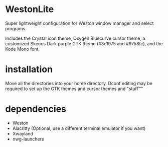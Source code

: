 # WestonLite
Super lightweight configuration for Weston window manager and select programs.

Includes the Crystal icon theme, Oxygen Bluecurve cursor theme, a customized Skeuos Dark purple GTK theme (#3c1975 and #9758fc), and the Kode Mono font.

# installation
Move all the directories into your home directory. Dconf editing may be required to set up the GTK themes and cursor themes and "stuff™"

# dependencies
 - Weston
 - Alacritty (Optional, use a different terminal emulator if you want)
 - Xwayland
 - nwg-launchers